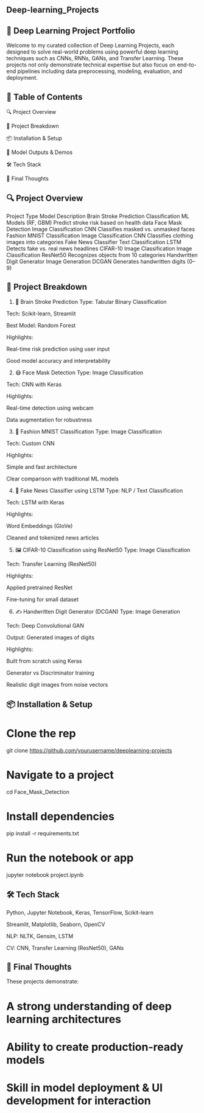 ## Deep-learning_Projects
## 🚀 Deep Learning Project Portfolio
Welcome to my curated collection of Deep Learning Projects, each designed to solve real-world problems using powerful deep learning techniques such as CNNs, RNNs, GANs, and Transfer Learning. These projects not only demonstrate technical expertise but also focus on end-to-end pipelines including data preprocessing, modeling, evaluation, and deployment.

## 📌 Table of Contents
🔍 Project Overview

📁 Project Breakdown

📦 Installation & Setup

🧪 Model Outputs & Demos

🛠️ Tech Stack

📌 Final Thoughts

## 🔍 Project Overview
Project	Type	Model	Description
Brain Stroke Prediction	Classification	ML Models (RF, GBM)	Predict stroke risk based on health data
Face Mask Detection	Image Classification	CNN	Classifies masked vs. unmasked faces
Fashion MNIST Classification	Image Classification	CNN	Classifies clothing images into categories
Fake News Classifier	Text Classification	LSTM	Detects fake vs. real news headlines
CIFAR-10 Image Classification	Image Classification	ResNet50	Recognizes objects from 10 categories
Handwritten Digit Generator	Image Generation	DCGAN	Generates handwritten digits (0–9)
## 📁 Project Breakdown
1. 🧠 Brain Stroke Prediction
Type: Tabular Binary Classification

Tech: Scikit-learn, Streamlit

Best Model: Random Forest

Highlights:

Real-time risk prediction using user input

Good model accuracy and interpretability

2. 😷 Face Mask Detection
Type: Image Classification

Tech: CNN with Keras

Highlights:

Real-time detection using webcam

Data augmentation for robustness

3. 👕 Fashion MNIST Classification
Type: Image Classification

Tech: Custom CNN

Highlights:

Simple and fast architecture

Clear comparison with traditional ML models

4. 📰 Fake News Classifier using LSTM
Type: NLP / Text Classification

Tech: LSTM with Keras

Highlights:

Word Embeddings (GloVe)

Cleaned and tokenized news articles

5. 🖼️ CIFAR-10 Classification using ResNet50
Type: Image Classification

Tech: Transfer Learning (ResNet50)

Highlights:

Applied pretrained ResNet

Fine-tuning for small dataset

6. ✍️ Handwritten Digit Generator (DCGAN)
Type: Image Generation

Tech: Deep Convolutional GAN

Output: Generated images of digits

Highlights:

Built from scratch using Keras

Generator vs Discriminator training

Realistic digit images from noise vectors

## 📦 Installation & Setup

# Clone the rep
git clone https://github.com/yourusername/deeplearning-projects

# Navigate to a project
cd Face_Mask_Detection

# Install dependencies
pip install -r requirements.txt

# Run the notebook or app
jupyter notebook project.ipynb


## 🛠️ Tech Stack
Python, Jupyter Notebook, Keras, TensorFlow, Scikit-learn

Streamlit, Matplotlib, Seaborn, OpenCV

NLP: NLTK, Gensim, LSTM

CV: CNN, Transfer Learning (ResNet50), GANs

## 📌 Final Thoughts
These projects demonstrate:

# A strong understanding of deep learning architectures

# Ability to create production-ready models

# Skill in model deployment & UI development for interaction








